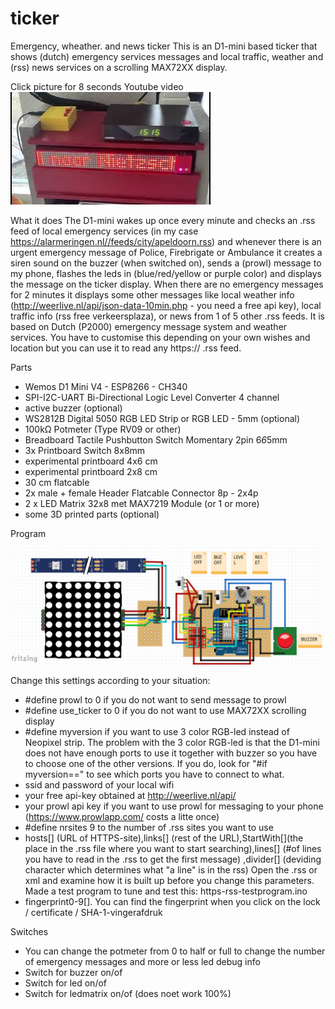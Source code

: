 # ticker
Emergency, wheather. and news ticker
This is an D1-mini based ticker that shows (dutch) emergency services messages and local traffic, weather and (rss) news services on a scrolling MAX72XX display.

Click picture for 8 seconds Youtube video<BR> 
[![video](https://github.com/gtmans/ticker/blob/main/tickerYT.jpg)](https://youtu.be/rS8Z2R228mY)

What it does
The D1-mini wakes up once every minute and checks an .rss feed of local emergency services (in my case https://alarmeringen.nl//feeds/city/apeldoorn.rss) and whenever there is an urgent emergency message of
Police, Firebrigate or Ambulance it creates a siren sound on the buzzer (when switched on), sends a (prowl) message to my phone, flashes the leds in (blue/red/yellow or purple color) and displays the message on the ticker display.
When there are no emergency messages for 2 minutes it displays some other messages like local weather info (http://weerlive.nl/api/json-data-10min.php - you need a free api key), local traffic info (rss free verkeersplaza), or news from 1 of 5 other .rss feeds.
It is based on Dutch (P2000) emergency message system and weather services. You have to customise this depending on your own wishes and location but you can use it to read any https:// .rss feed.   

Parts
- Wemos D1 Mini V4 - ESP8266 - CH340
- SPI-I2C-UART Bi-Directional Logic Level Converter 4 channel
- active buzzer (optional)
- WS2812B Digital 5050 RGB LED Strip or RGB LED - 5mm (optional)
- 100kΩ Potmeter (Type RV09 or other)
- Breadboard Tactile Pushbutton Switch Momentary 2pin 6*6*5mm
- 3x Printboard Switch 8x8mm
- experimental printboard 4x6 cm
- experimental printboard 2x8 cm
- 30 cm flatcable
- 2x male + female Header Flatcable Connector 8p - 2x4p
- 2 x LED Matrix 32x8 met MAX7219 Module (or 1 or more)
- some 3D printed parts (optional)

Program

![layout](https://github.com/gtmans/ticker/blob/main/ticker-layout.png)

Change this settings according to your situation:
- #define prowl to 0 if you do not want to send message to prowl
- #define use_ticker to 0 if you do not want to use MAX72XX scrolling display
- #define myversion if you want to use 3 color RGB-led instead of Neopixel strip. The problem with the 3 color RGB-led is that the D1-mini does not have enough ports to use it together with buzzer so you have to choose one of the other versions. 
  If you do, look for "#if myversion==" to see which ports you have to connect to what.
- ssid and password of your local wifi
- your free api-key obtained at http://weerlive.nl/api/
- your prowl api key if you want to use prowl for messaging to your phone (https://www.prowlapp.com/ costs a litte once) 
- #define nrsites 9 to the number of .rss sites you want to use
- hosts[] (URL of HTTPS-site),links[] (rest of the URL),StartWith[](the place in the .rss file where you want to start searching),lines[] (#of lines you have to read in the .rss to get the first message) ,divider[] (deviding character which determines what "a line" is in the rss)
  Open the .rss or xml and examine how it is built up before you change this parameters. Made a test program to tune and test this: https-rss-testprogram.ino
- fingerprint0-9[]. You can find the fingerprint when you click on the lock / certificate / SHA-1-vingerafdruk

Switches
- You can change the potmeter from 0 to half or full to change the number of emergency messages and more or less led debug info
- Switch for buzzer on/of
- Switch for led on/of
- Switch for ledmatrix on/of (does noet work 100%)




